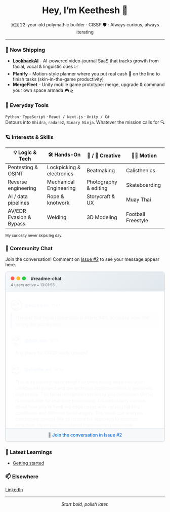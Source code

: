 <!-- GitHub profile README -->
<h1 align="center">Hey, I’m Keethesh 👋</h1>
<p align="center">
  🇲🇺 22-year-old polymathic builder · CISSP 🛡️ · Always curious, always iterating
</p>

---

### 🚢  Now Shipping
- **[LookbackAI](https://lookbackai.com)** - AI-powered video-journal SaaS that tracks growth from facial, vocal & linguistic cues 📈  
- **Planify** - Motion-style planner where you put real cash 💸 on the line to finish tasks (skin-in-the-game productivity)  
- **MergeFleet** - Unity mobile game prototype: merge, upgrade & command your own space armada 🎮🛸  

### 🧰  Everyday Tools
`Python` · `TypeScript` · `React / Next.js` · `Unity / C#`  
Detours into `Ghidra`, `radare2`, `Binary Ninja`. Whatever the mission calls for 🔍

### 🪐  Interests & Skills
| 💡 Logic & Tech | 🛠️ Hands-On | 🎵 / 🎨 Creative | 🏃‍♂️ Motion |
|-----------------|-------------|-----------------|--------------|
| Pentesting & OSINT | Lockpicking & electronics | Beatmaking | Calisthenics |
| Reverse engineering | Mechanical Engineering | Photography & editing | Skateboarding |
| AI / data pipelines | Rope & knotwork | Storycraft & UX | Muay Thai |
| AV/EDR Evasion & Bypass | Welding | 3D Modeling | Football Freestyle |

<sub>My curiosity never skips leg day.</sub>

### 💬 Community Chat
Join the conversation! Comment on [Issue #2](https://github.com/keethesh/keethesh/issues/2) to see your message appear here.

<!-- CHAT_START -->

<style>
.chat-container {
    max-width: 600px;
    margin: 0 auto;
    border: 1px solid #d1d9e0;
    border-radius: 8px;
    background: #ffffff;
    font-family: -apple-system, BlinkMacSystemFont, 'Segoe UI', Helvetica, Arial, sans-serif;
    box-shadow: 0 1px 3px rgba(0,0,0,0.1);
}

.chat-header {
    background: linear-gradient(135deg, #f6f8fa 0%, #e1e8ed 100%);
    border-bottom: 1px solid #d1d9e0;
    padding: 12px 16px;
    border-radius: 8px 8px 0 0;
}

.window-controls {
    display: inline-flex;
    gap: 6px;
    margin-right: 12px;
    align-items: center;
}

.window-control {
    width: 12px;
    height: 12px;
    border-radius: 50%;
    display: inline-block;
}

.control-close { background: #ff5f57; }
.control-minimize { background: #ffbd2e; }
.control-maximize { background: #28ca42; }

.header-title {
    font-weight: 600;
    color: #24292f;
    display: inline;
}

.header-meta {
    font-size: 12px;
    color: #656d76;
    margin-top: 4px;
}

.chat-messages {
    padding: 16px;
    min-height: 200px;
    max-height: 400px;
    overflow-y: auto;
}

.message {
    margin-bottom: 16px;
    animation: fadeIn 0.3s ease-in;
}

.message:last-child {
    margin-bottom: 0;
}

.message-header {
    display: flex;
    align-items: center;
    margin-bottom: 4px;
    gap: 8px;
}

.avatar {
    width: 32px;
    height: 32px;
    border-radius: 50%;
    border: 2px solid #d1d9e0;
    transition: border-color 0.2s ease;
}

.avatar:hover {
    border-color: #0969da;
}

.avatar.owner {
    border-color: #8250df;
}

.message-reactions {
    margin-top: 8px;
    display: flex;
    flex-wrap: wrap;
    gap: 6px;
}

.reaction {
    background: #f6f8fa;
    border: 1px solid #d1d9e0;
    border-radius: 16px;
    padding: 4px 8px;
    font-size: 12px;
    display: inline-flex;
    align-items: center;
    gap: 4px;
    transition: background-color 0.2s ease;
}

.reaction:hover {
    background: #e1e8ed;
}

.reaction-emoji {
    font-size: 14px;
}

.reaction-count {
    color: #656d76;
    font-weight: 500;
}

.username {
    font-weight: 600;
    color: #0969da;
    font-size: 14px;
    text-decoration: none;
    transition: color 0.2s ease;
}

.username:hover {
    text-decoration: underline;
}

.username.owner {
    color: #8250df;
}

.username.owner:hover {
    color: #6639ba;
}

.timestamp {
    font-size: 12px;
    color: #656d76;
}

.message-content {
    background: #f6f8fa;
    padding: 8px 12px;
    border-radius: 8px;
    border-left: 3px solid #d1d9e0;
    line-height: 1.4;
    color: #24292f;
    word-wrap: break-word;
    overflow-wrap: break-word;
}

.message.owner .message-content {
    background: #dbeafe;
    border-left-color: #0969da;
}

.empty-state {
    text-align: center;
    padding: 32px 16px;
    color: #656d76;
}

.project-showcase {
    background: #f6f8fa;
    border-radius: 6px;
    padding: 12px;
    margin: 12px 0;
    border-left: 3px solid #fd8c73;
}

.project-item {
    margin: 6px 0;
    font-size: 14px;
}

.chat-footer {
    background: #f6f8fa;
    border-top: 1px solid #d1d9e0;
    padding: 12px 16px;
    border-radius: 0 0 8px 8px;
    text-align: center;
    font-size: 14px;
    color: #656d76;
}

.join-link {
    color: #0969da;
    text-decoration: none;
    font-weight: 500;
}

.join-link:hover {
    text-decoration: underline;
}

@keyframes fadeIn {
    from { opacity: 0; transform: translateY(10px); }
    to { opacity: 1; transform: translateY(0); }
}

/* Dark mode support */
@media (prefers-color-scheme: dark) {
    .chat-container {
        background: #0d1117;
        border-color: #30363d;
    }
  
    .chat-header {
        background: linear-gradient(135deg, #161b22 0%, #21262d 100%);
        border-bottom-color: #30363d;
    }
  
    .header-title { color: #f0f6fc; }
    .header-meta { color: #8b949e; }
  
    .message-content {
        background: #161b22;
        border-left-color: #30363d;
        color: #f0f6fc;
    }
  
    .message.owner .message-content {
        background: #0c2d6b;
        border-left-color: #1f6feb;
    }
  
    .username { color: #58a6ff; }
    .username:hover { color: #79c0ff; }
    .username.owner { color: #a5a3ff; }
    .username.owner:hover { color: #b8b5ff; }
    .timestamp { color: #8b949e; }
  
    .project-showcase {
        background: #161b22;
        border-left-color: #f85149;
    }
  
    .chat-footer {
        background: #161b22;
        border-top-color: #30363d;
        color: #8b949e;
    }
  
    .empty-state {
        color: #8b949e;
    }
  
    .join-link {
        color: #58a6ff;
    }
    
    .avatar {
        border-color: #30363d;
    }
    
    .avatar:hover {
        border-color: #58a6ff;
    }
    
    .avatar.owner {
        border-color: #a5a3ff;
    }
    
    .reaction {
        background: #161b22;
        border-color: #30363d;
    }
    
    .reaction:hover {
        background: #21262d;
    }
    
    .reaction-count {
        color: #8b949e;
    }
}
</style>
<div class="chat-container">
<div class="chat-header">
<div class="window-controls">
<span class="window-control control-close"></span>
<span class="window-control control-minimize"></span>
<span class="window-control control-maximize"></span>
</div>
<div class="header-title">#readme-chat</div>
<div class="header-meta">4 users active • 13:01:55</div>
</div>
<div class="chat-messages">
<div class="message owner">
<div class="message-header">
<img src="https://github.com/keethesh.png?size=32" alt="keethesh avatar" class="avatar owner" loading="lazy">
<a href="https://github.com/keethesh" class="username owner" target="_blank" rel="noopener">@keethesh</a>
<span class="timestamp">11:47</span>
</div>
<div class="message-content">Thanks! The facial recognition is hitting 94% accuracy now. Still tuning the vocal cues...</div>
</div>
<div class="message">
<div class="message-header">
<img src="https://github.com/bob_sec.png?size=32" alt="bob_sec avatar" class="avatar" loading="lazy">
<a href="https://github.com/bob_sec" class="username" target="_blank" rel="noopener">@bob_sec</a>
<span class="timestamp">12:15</span>
</div>
<div class="message-content">Any plans for CISSP study groups?</div>
</div>
<div class="message">
<div class="message-header">
<img src="https://github.com/charlie_ml.png?size=32" alt="charlie_ml avatar" class="avatar" loading="lazy">
<a href="https://github.com/charlie_ml" class="username" target="_blank" rel="noopener">@charlie_ml</a>
<span class="timestamp">14:32</span>
</div>
<div class="message-content">This is absolutely fascinating! I&#x27;ve been diving deep into your LookbackAI project and the technical implementation is genuinely impressive. The facial recognition accuracy you mentioned (94%) is remarkable for real-time processing. I&#x27;m particularly curious about how you&#x27;re handling edge cases with varying lighting conditions and different facial angles. The vocal cue analysis component sounds like an innovative approach to emotion detection. Have you considered implementing ensemble methods...</div>
</div>
<div class="message">
<div class="message-header">
<img src="https://github.com/david_devops.png?size=32" alt="david_devops avatar" class="avatar" loading="lazy">
<a href="https://github.com/david_devops" class="username" target="_blank" rel="noopener">@david_devops</a>
<span class="timestamp">15:45</span>
</div>
<div class="message-content">Quick question about deployment! Looking at Docker + Kubernetes for production. Any thoughts on scaling strategies?</div>
</div>
</div>
<div class="chat-footer">
💬 <a href="https://github.com/keethesh/keethesh/issues/2" class="join-link" target="_blank">
Join the conversation in Issue #2</a>
</div>
</div>
<!-- CHAT_END -->

### 🧠 Latest Learnings

<!-- TIL_START -->
* [Getting started](til/001-getting-started.md)
<!-- TIL_END -->

### 📫  Elsewhere
[LinkedIn](https://www.linkedin.com/in/keethesh)

---

<p align="center"><em>Start bold, polish later.</em></p>
